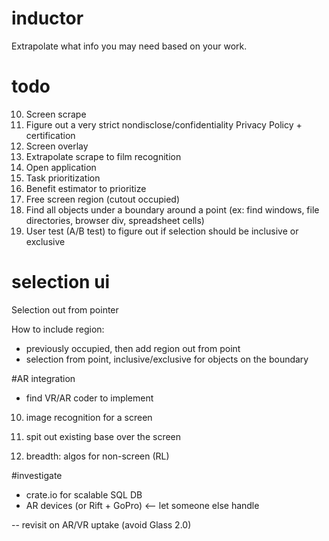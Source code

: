 # inductor
Extrapolate what info you may need based on your work.

# todo
10. Screen scrape
15. Figure out a very strict nondisclose/confidentiality Privacy Policy + certification
20. Screen overlay
25. Extrapolate scrape to film recognition
30. Open application
40. Task prioritization
50. Benefit estimator to prioritize
60. Free screen region (cutout occupied)
70. Find all objects under a boundary around a point (ex: find windows, file directories, browser div, spreadsheet cells)
80. User test (A/B test) to figure out if selection should be inclusive or exclusive


# selection ui

Selection out from pointer

How to include region:
- previously occupied, then add region out from point
- selection from point, inclusive/exclusive for objects on the boundary

#AR integration

- find VR/AR coder to implement

10. image recognition for a screen

20. spit out existing base over the screen

30. breadth: algos for non-screen (RL)

#investigate
- crate.io for scalable SQL DB
- AR devices (or Rift + GoPro) <-- let someone else handle

-- revisit on AR/VR uptake (avoid Glass 2.0)
